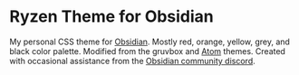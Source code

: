 # Ryzen Theme for Obsidian
My personal CSS theme for [Obsidian](https://obsidian.md).
Mostly red, orange, yellow, grey, and black color palette.
Modified from the gruvbox and [Atom](https://github.com/kognise/obsidian-atom) themes.
Created with occasional assistance from the [Obsidian community discord](https://obsidian.md/community).
